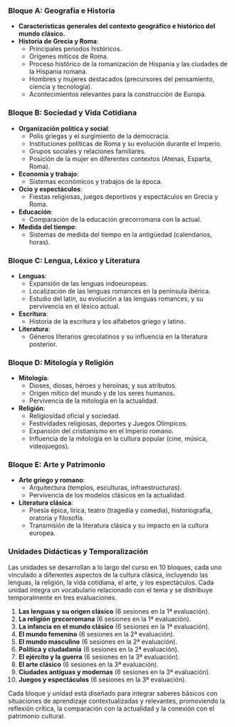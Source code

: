 ### **Bloque A: Geografía e Historia**

- **Características generales del contexto geográfico e histórico del mundo clásico.**
- **Historia de Grecia y Roma**:
  - Principales periodos históricos.
  - Orígenes míticos de Roma.
  - Proceso histórico de la romanización de Hispania y las ciudades de la Hispania romana.
  - Hombres y mujeres destacados (precursores del pensamiento, ciencia y tecnología).
  - Acontecimientos relevantes para la construcción de Europa.

### **Bloque B: Sociedad y Vida Cotidiana**

- **Organización política y social**:
  - Polis griegas y el surgimiento de la democracia.
  - Instituciones políticas de Roma y su evolución durante el Imperio.
  - Grupos sociales y relaciones familiares.
  - Posición de la mujer en diferentes contextos (Atenas, Esparta, Roma).
- **Economía y trabajo**:
  - Sistemas económicos y trabajos de la época.
- **Ocio y espectáculos**:
  - Fiestas religiosas, juegos deportivos y espectáculos en Grecia y Roma.
- **Educación**:
  - Comparación de la educación grecorromana con la actual.
- **Medida del tiempo**:
  - Sistemas de medida del tiempo en la antigüedad (calendarios, horas).

### **Bloque C: Lengua, Léxico y Literatura**

- **Lenguas**:
  - Expansión de las lenguas indoeuropeas.
  - Localización de las lenguas romances en la península ibérica.
  - Estudio del latín, su evolución a las lenguas romances, y su pervivencia en el léxico actual.
- **Escritura**:
  - Historia de la escritura y los alfabetos griego y latino.
- **Literatura**:
  - Géneros literarios grecolatinos y su influencia en la literatura posterior.

### **Bloque D: Mitología y Religión**

- **Mitología**:
  - Dioses, diosas, héroes y heroínas, y sus atributos.
  - Origen mítico del mundo y de los seres humanos.
  - Pervivencia de la mitología en la actualidad.
- **Religión**:
  - Religiosidad oficial y sociedad.
  - Festividades religiosas, deportes y Juegos Olímpicos.
  - Expansión del cristianismo en el Imperio romano.
  - Influencia de la mitología en la cultura popular (cine, música, videojuegos).

### **Bloque E: Arte y Patrimonio**

- **Arte griego y romano**:
  - Arquitectura (templos, esculturas, infraestructuras).
  - Pervivencia de los modelos clásicos en la actualidad.
- **Literatura clásica**:
  - Poesía épica, lírica, teatro (tragedia y comedia), historiografía, oratoria y filosofía.
  - Transmisión de la literatura clásica y su impacto en la cultura europea.

### **Unidades Didácticas y Temporalización**

Las unidades se desarrollan a lo largo del curso en 10 bloques, cada uno vinculado a diferentes aspectos de la cultura clásica, incluyendo las lenguas, la religión, la vida cotidiana, el arte, y los espectáculos. Cada unidad integra un vocabulario relacionado con el tema y se distribuye temporalmente en tres evaluaciones.

1. **Las lenguas y su origen clásico** (6 sesiones en la 1ª evaluación).
2. **La religión grecorromana** (6 sesiones en la 1ª evaluación).
3. **La infancia en el mundo clásico** (6 sesiones en la 1ª evaluación).
4. **El mundo femenino** (6 sesiones en la 2ª evaluación).
5. **El mundo masculino** (6 sesiones en la 2ª evaluación).
6. **Política y ciudadanía** (6 sesiones en la 2ª evaluación).
7. **El ejército y la guerra** (6 sesiones en la 3ª evaluación).
8. **El arte clásico** (6 sesiones en la 3ª evaluación).
9. **Ciudades antiguas y modernas** (6 sesiones en la 3ª evaluación).
10. **Juegos y espectáculos** (6 sesiones en la 3ª evaluación).

Cada bloque y unidad está diseñado para integrar saberes básicos con situaciones de aprendizaje contextualizadas y relevantes, promoviendo la reflexión crítica, la comparación con la actualidad y la conexión con el patrimonio cultural.